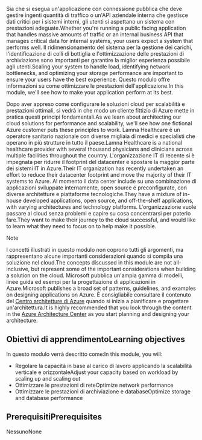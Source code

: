 <span data-ttu-id="726d0-101">Sia che si esegua un'applicazione con connessione pubblica che deve gestire ingenti quantità di traffico o un'API aziendale interna che gestisce dati critici per i sistemi interni, gli utenti si aspettano un sistema con prestazioni adeguate.</span><span class="sxs-lookup"><span data-stu-id="726d0-101">Whether you're running a public facing application that handles massive amounts of traffic or an internal business API that manages critical data for internal systems, your users expect a system that performs well.</span></span> <span data-ttu-id="726d0-102">Il ridimensionamento del sistema per la gestione dei carichi, l'identificazione di colli di bottiglia e l'ottimizzazione delle prestazioni di archiviazione sono importanti per garantire la miglior esperienza possibile agli utenti.</span><span class="sxs-lookup"><span data-stu-id="726d0-102">Scaling your system to handle load, identifying network bottlenecks, and optimizing your storage performance are important to ensure your users have the best experience.</span></span> <span data-ttu-id="726d0-103">Questo modulo offre informazioni su come ottimizzare le prestazioni dell'applicazione.</span><span class="sxs-lookup"><span data-stu-id="726d0-103">In this module, we'll see how to make your application perform at its best.</span></span>

<span data-ttu-id="726d0-104">Dopo aver appreso come configurare le soluzioni cloud per scalabilità e prestazioni ottimali, si vedrà in che modo un cliente fittizio di Azure mette in pratica questi principi fondamentali.</span><span class="sxs-lookup"><span data-stu-id="726d0-104">As we learn about architecting our cloud solutions for performance and scalability, we'll see how one fictional Azure customer puts these principles to work.</span></span> <span data-ttu-id="726d0-105">Lamna Healthcare è un operatore sanitario nazionale con diverse migliaia di medici e specialisti che operano in più strutture in tutto il paese.</span><span class="sxs-lookup"><span data-stu-id="726d0-105">Lamna Healthcare is a national healthcare provider with several thousand physicians and clinicians across multiple facilities throughout the country.</span></span> <span data-ttu-id="726d0-106">L'organizzazione IT di recente si è impegnata per ridurre il footprint del datacenter e spostare la maggior parte dei sistemi IT in Azure.</span><span class="sxs-lookup"><span data-stu-id="726d0-106">Their IT organization has recently undertaken an effort to reduce their datacenter footprint and move the majority of their IT systems to Azure.</span></span> <span data-ttu-id="726d0-107">Al momento il data center include su una combinazione di applicazioni sviluppate internamente, open source e preconfigurate, con diverse architetture e piattaforme tecnologiche.</span><span class="sxs-lookup"><span data-stu-id="726d0-107">They have a mixture of in-house developed applications, open source, and off-the-shelf applications, with varying architectures and technology platforms.</span></span> <span data-ttu-id="726d0-108">L'organizzazione vuole passare al cloud senza problemi e capire su cosa concentrarsi per poterlo fare.</span><span class="sxs-lookup"><span data-stu-id="726d0-108">They want to make their journey to the cloud successful, and would like to learn what they need to focus on to help make it possible.</span></span>

> [!NOTE]
> <span data-ttu-id="726d0-109">I concetti illustrati in questo modulo non coprono tutti gli argomenti, ma rappresentano alcune importanti considerazioni quando si compila una soluzione nel cloud.</span><span class="sxs-lookup"><span data-stu-id="726d0-109">The concepts discussed in this module are not all-inclusive, but represent some of the important considerations when building a solution on the cloud.</span></span> <span data-ttu-id="726d0-110">Microsoft pubblica un'ampia gamma di modelli, linee guida ed esempi per la progettazione di applicazioni in Azure.</span><span class="sxs-lookup"><span data-stu-id="726d0-110">Microsoft publishes a broad set of patterns, guidelines, and examples on designing applications on Azure.</span></span> <span data-ttu-id="726d0-111">È consigliabile consultare il contenuto del [Centro architetture di Azure](https://docs.microsoft.com/azure/architecture/) quando si inizia a pianificare e progettare un'architettura.</span><span class="sxs-lookup"><span data-stu-id="726d0-111">It is highly recommended that you look through the content in the [Azure Architecture Center](https://docs.microsoft.com/azure/architecture/) as you start planning and designing your architecture.</span></span>

## <a name="learning-objectives"></a><span data-ttu-id="726d0-112">Obiettivi di apprendimento</span><span class="sxs-lookup"><span data-stu-id="726d0-112">Learning objectives</span></span>

<span data-ttu-id="726d0-113">In questo modulo verrà descritto come:</span><span class="sxs-lookup"><span data-stu-id="726d0-113">In this module, you will:</span></span>

- <span data-ttu-id="726d0-114">Regolare la capacità in base al carico di lavoro applicando la scalabilità verticale e orizzontale</span><span class="sxs-lookup"><span data-stu-id="726d0-114">Adjust your capacity based on workload by scaling up and scaling out</span></span>
- <span data-ttu-id="726d0-115">Ottimizzare le prestazioni di rete</span><span class="sxs-lookup"><span data-stu-id="726d0-115">Optimize network performance</span></span>
- <span data-ttu-id="726d0-116">Ottimizzare le prestazioni di archiviazione e database</span><span class="sxs-lookup"><span data-stu-id="726d0-116">Optimize storage and database performance</span></span>

## <a name="prerequisites"></a><span data-ttu-id="726d0-117">Prerequisiti</span><span class="sxs-lookup"><span data-stu-id="726d0-117">Prerequisites</span></span>  

<span data-ttu-id="726d0-118">Nessuno</span><span class="sxs-lookup"><span data-stu-id="726d0-118">None</span></span>